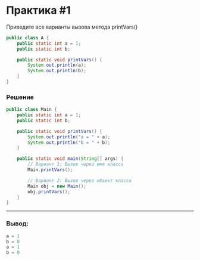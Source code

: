 # Практика #1

Приведите все варианты вызова метода printVars()
```java
public class A {
    public static int a = 1;
    public static int b;

    public static void printVars() {
        System.out.println(a);
        System.out.println(b);
    }
}
```
### Решение


```java
public class Main {
    public static int a = 1;
    public static int b;

    public static void printVars() {
        System.out.println("a = " + a);
        System.out.println("b = " + b);
    }

    public static void main(String[] args) {
        // Вариант 1: Вызов через имя класса
        Main.printVars();

        // Вариант 2: Вызов через объект класса
        Main obj = new Main();
        obj.printVars();
    }
}
```

---

### Вывод:

```java
a = 1
b = 0
a = 1
b = 0
```
